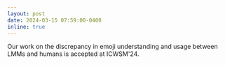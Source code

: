 ```yaml
---
layout: post
date: 2024-03-15 07:59:00-0400
inline: true
---
```


Our work on the discrepancy in emoji understanding and usage between LMMs and humans is accepted at ICWSM'24.